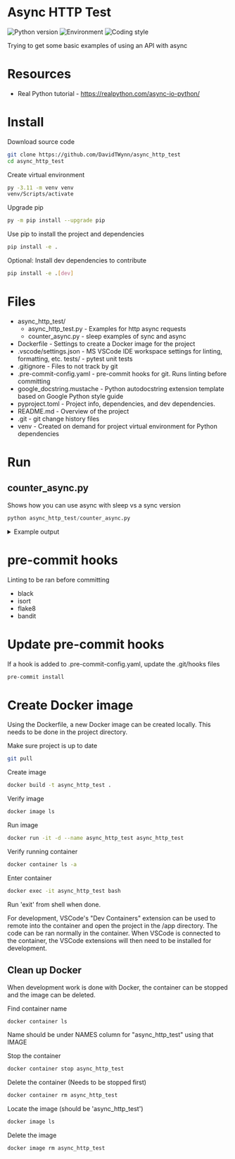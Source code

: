 # Async HTTP Test

![Python version](https://img.shields.io/badge/python%20version-3.11-good)
![Environment](https://img.shields.io/badge/Environment-Windows-blue)
![Coding style](https://img.shields.io/badge/code%20style-black-000000.svg)

Trying to get some basic examples of using an API with async

# Resources

- Real Python tutorial - https://realpython.com/async-io-python/

# Install

Download source code

```bash
git clone https://github.com/DavidTWynn/async_http_test
cd async_http_test
```

Create virtual environment

```bash
py -3.11 -m venv venv
venv/Scripts/activate
```

Upgrade pip

```bash
py -m pip install --upgrade pip
```

Use pip to install the project and dependencies

```bash
pip install -e .
```

Optional: Install dev dependencies to contribute

```bash
pip install -e .[dev]
```

# Files

- async_http_test/
  - async_http_test.py - Examples for http async requests
  - counter_async.py - sleep examples of sync and async
- Dockerfile - Settings to create a Docker image for the project
- .vscode/settings.json - MS VSCode IDE workspace settings for linting, formatting, etc.
  tests/ - pytest unit tests
- .gitignore - Files to not track by git
- .pre-commit-config.yaml - pre-commit hooks for git. Runs linting before committing
- google_docstring.mustache - Python autodocstring extension template based on Google Python style guide
- pyproject.toml - Project info, dependencies, and dev dependencies.
- README.md - Overview of the project
- .git - git change history files
- venv - Created on demand for project virtual environment for Python dependencies

# Run

## counter_async.py

Shows how you can use async with sleep vs a sync version

```python
python async_http_test/counter_async.py
```

<details>
<summary>
Example output
</summary>

```
One
One
One
Two
Two
Two
Async executed in 1.00 seconds.
One
Two
One
Two
One
Two
Sync executed in 3.00 seconds.
```

</details>

# pre-commit hooks

Linting to be ran before committing

- black
- isort
- flake8
- bandit

# Update pre-commit hooks

If a hook is added to .pre-commit-config.yaml, update the .git/hooks files

```bash
pre-commit install
```

# Create Docker image

Using the Dockerfile, a new Docker image can be created locally.
This needs to be done in the project directory.

Make sure project is up to date

```sh
git pull
```

Create image

```sh
docker build -t async_http_test .
```

Verify image

```sh
docker image ls
```

Run image

```sh
docker run -it -d --name async_http_test async_http_test
```

Verify running container

```sh
docker container ls -a
```

Enter container

```sh
docker exec -it async_http_test bash
```

Run 'exit' from shell when done.

For development, VSCode's "Dev Containers" extension can be used to remote into the container and open the project in the /app directory. The code can be ran normally in the container. When VSCode is connected to the container, the VSCode extensions will then need to be installed for development.

## Clean up Docker

When development work is done with Docker, the container can be stopped and the image can be deleted.

Find container name

```sh
docker container ls
```

Name should be under NAMES column for "async_http_test" using that IMAGE

Stop the container

```sh
docker container stop async_http_test
```

Delete the container (Needs to be stopped first)

```sh
docker container rm async_http_test
```

Locate the image (should be 'async_http_test')

```sh
docker image ls
```

Delete the image

```sh
docker image rm async_http_test
```
